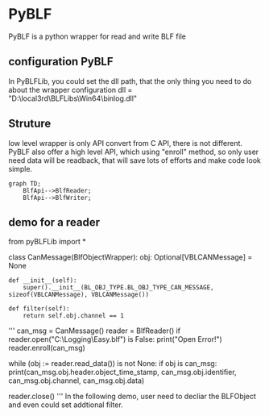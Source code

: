 # PyBLF
PyBLF is a python wrapper for read and write BLF file

## configuration PyBLF
In PyBLFLib, you could set the dll path, that the only thing you need to do about the wrapper configuration 
dll = "D:\\local3rd\\BLFLibs\\Win64\\binlog.dll"

## Struture
low level wrapper is only API convert from C API, there is not different.
PyBLF also offer a high level API, which using "enroll" method, so only user need data will be readback, that will save lots of efforts and make code look simple.

```mermaid
graph TD;
    BlfApi-->BlfReader;
    BlfApi-->BlfWriter;
```

## demo for a reader


from pyBLFLib import *


class CanMessage\(BlfObjectWrapper):
    obj: Optional\[VBLCANMessage] = None

    def __init__(self):
        super().__init__(BL_OBJ_TYPE.BL_OBJ_TYPE_CAN_MESSAGE, sizeof(VBLCANMessage), VBLCANMessage())

    def filter(self):
        return self.obj.channel == 1

'''
can_msg = CanMessage\()
reader = BlfReader\()
if reader.open\("C:\\Logging\\Easy.blf") is False:
    print\("Open Error!")
reader.enroll\(can_msg)


while \(obj := reader.read_data\()) is not None:
    if obj is can_msg:
        print\(can_msg.obj.header.object_time_stamp, can_msg.obj.identifier, can_msg.obj.channel, can_msg.obj.data)

reader.close\()
'''
In the following demo, user need to decliar the BLFObject and even could set addtional filter.
